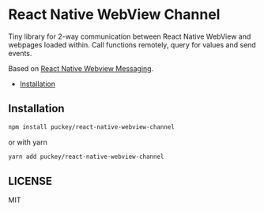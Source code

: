 # React Native WebView Channel

Tiny library for 2-way communication between React Native WebView and webpages loaded within. Call functions remotely, query for values and send events.

Based on [React Native Webview Messaging](https://github.com/R1ZZU/react-native-webview-messaging).

* [Installation](#installation)

## Installation

```sh
npm install puckey/react-native-webview-channel
```

or with yarn

```sh
yarn add puckey/react-native-webview-channel
```

## LICENSE

MIT
